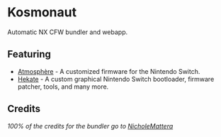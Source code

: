 # Kosmonaut

Automatic NX CFW bundler and webapp.

## Featuring
* [Atmosphère](https://github.com/Atmosphere-NX/Atmosphere) - A customized firmware for the Nintendo Switch.
* [Hekate](https://github.com/CTCaer/hekate) - A custom graphical Nintendo Switch bootloader, firmware patcher, tools, and many more.

## Credits

*100% of the credits for the bundler go to [NicholeMattera](https://git.nicholemattera.com/NicholeMattera/Kosmos-Reborn)*